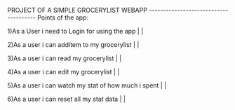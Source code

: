 PROJECT OF A SIMPLE GROCERYLIST WEBAPP
*--------------------------------------*
Points of the app:

1)As a User i need to Login for using the app | |

2)As a user i can additem to my grocerylist | |

3)As a user i can read my grocerylist | |

4)As a user i can edit my grocerylist | |

5)As a user i can watch my stat of how much i spent | |
 
6)As a user i can reset all my stat data | |